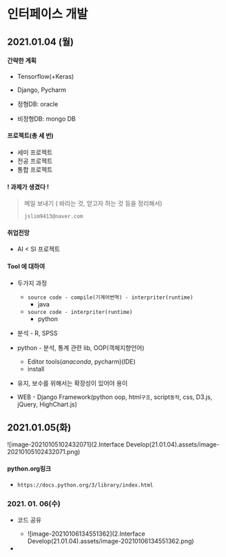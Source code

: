#  인터페이스 개발



## 2021.01.04 (월)



#### 간략한 계획

- Tensorflow(+Keras)

- Django, Pycharm
- 정형DB: oracle
- 비정형DB: mongo DB



#### 프로젝트(총 세 번)

- 세미 프로젝트
- 전공 프로젝트
- 통합 프로젝트





#### ! 과제가 생겼다 !

> 메일 보내기 ( 바라는 것, 얻고자 하는 것 등을 정리해서)
>
> `jslim9413@naver.com`



#### 취업전망

- AI < SI 프로젝트





#### Tool 에 대하여



- 두가지 과정
  - ``` source code - compile(기계어번역) - interpriter(runtime) ```
    - java
  - ``` source code - interpriter(runtime) ```
    - python

- 분석 - R, SPSS
- python - 분석, 통계 관련 lib, OOP(객체지향언어)
  - Editor tools(*anaconda*, pycharm)(IDE)
  - install
- 유지, 보수를 위해서는 확장성이 있어야 용이
- WEB - Django Framework(python oop, html`구조`, script`동작`, css, D3.js, jQuery, HighChart.js)



## 2021.01.05(화)



![image-20210105102432071](2.Interface Develop(21.01.04).assets/image-20210105102432071.png)





#### python.org링크

- `https://docs.python.org/3/library/index.html`





### 2021. 01. 06(수)

- 코드 공유
  - ![image-20210106134551362](2.Interface Develop(21.01.04).assets/image-20210106134551362.png)

- 